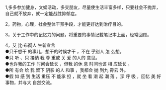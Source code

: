 1,多多参加健身，文娱活动，多交朋友，尽量使生活丰富多样，只要社会不抛弃，自己就不放弃，就一定能战胜抑郁症。

2，药物，心理，社会整体干预手段，才能更好达到治疗目的。

3，关于工作中的记忆力的问题，将重要的事情记载笔记本上面，经常回顾。

4，艾 比·布彻人 生新宣言  
●只干想干 的事儿，想干的时候才干 ，不在 乎别人 怎 么想。  
●只 听 、只 接纳 我 尊 重或 关 爱 的人的 意见。  
●也许我的工作 时间会延长 ，但我 的休 息 时间也该 相 应延长 。  
●所 有会 给 我 留下 阴影 的人 和事 ，我都会 抛 到九 霄云 外。   
●假 如 感 到 生活 重压 不 能承 担 ，就 坐 看 潮 起 潮 落 ，深 呼 吸 ，回忆 美 好事物，并与大 自然交流。  

